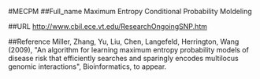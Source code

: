 #MECPM
##Full_name
Maximum Entropy Conditional Probability Moldeling

##URL
http://www.cbil.ece.vt.edu/ResearchOngoingSNP.htm

##Reference
Miller, Zhang, Yu, Liu, Chen, Langefeld, Herrington, Wang (2009), "An algorithm for learning maximum entropy probability models of disease risk that efficiently searches and sparingly encodes multilocus genomic interactions", Bioinformatics, to appear.

